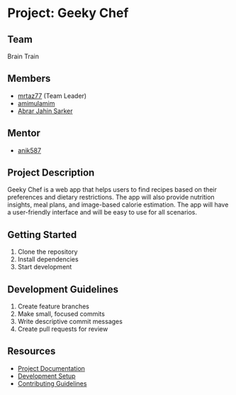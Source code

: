 # Project: Geeky Chef

## Team
Brain Train

## Members
- [mrtaz77](https://github.com/mrtaz77) (Team Leader)
- [amimulamim](https://github.com/3m09)
- [Abrar Jahin Sarker](https://github.com/amimulamim)

## Mentor
- [anik587](https://github.com/anik587)

## Project Description
Geeky Chef is a web app that helps users to find recipes based on their preferences and dietary restrictions. The app will also provide nutrition insights, meal plans, and image-based calorie estimation. The app will have a user-friendly interface and will be easy to use for all scenarios.

## Getting Started
1. Clone the repository
2. Install dependencies
3. Start development

## Development Guidelines
1. Create feature branches
2. Make small, focused commits
3. Write descriptive commit messages
4. Create pull requests for review

## Resources
- [Project Documentation](docs/)
- [Development Setup](docs/setup.md)
- [Contributing Guidelines](CONTRIBUTING.md)
